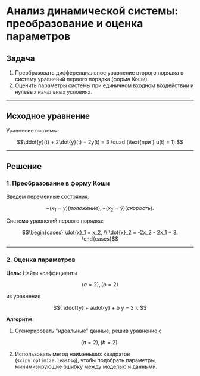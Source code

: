 # Анализ динамической системы: преобразование и оценка параметров

## Задача
1. Преобразовать дифференциальное уравнение второго порядка в систему уравнений первого порядка (форма Коши).
2. Оценить параметры системы при единичном входном воздействии и нулевых начальных условиях.

---

## Исходное уравнение
Уравнение системы:  

```math
\ddot{y}(t) + 2\dot{y}(t) + 2y(t) = 3 \quad (\text{при } u(t) = 1).
```

---

## Решение

### 1. Преобразование в форму Коши
Введем переменные состояния:  

```math
- ( x_1 = y ) (положение),  
- ( x_2 = \dot{y}) (скорость). 
``` 

Система уравнений первого порядка:  

```math
\begin{cases} 
\dot{x}_1 = x_2, \\
\dot{x}_2 = -2x_2 - 2x_1 + 3.
\end{cases}
```

---

### 2. Оценка параметров
**Цель:** Найти коэффициенты 

```math
( a = 2 ), ( b = 2 )
``` 

из уравнения 

```math
( \ddot{y} + a\dot{y} + b y = 3 ).  
```

**Алгоритм:**
1. Сгенерировать "идеальные" данные, решив уравнение с 

```math
( a = 2 ), ( b = 2 ).
```

2. Использовать метод наименьших квадратов (`scipy.optimize.leastsq`), чтобы подобрать параметры, минимизирующие ошибку между моделью и данными.